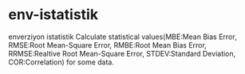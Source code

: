 # env-istatistik
enverziyon istatistik
Calculate statistical values(MBE:Mean Bias Error, RMSE:Root Mean-Square Error, RMBE:Root Mean Bias Error, 
RRMSE:Realtive Root Mean-Square Error, STDEV:Standard Deviation, COR:Correlation) for some data.
